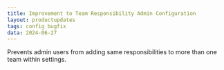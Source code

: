 ```yaml
---
title: Improvement to Team Responsibility Admin Configuration
layout: productupdates
tags: config bugfix
data: 2024-06-27
---
```

Prevents admin users from adding same responsibilities to more than one team within settings.
